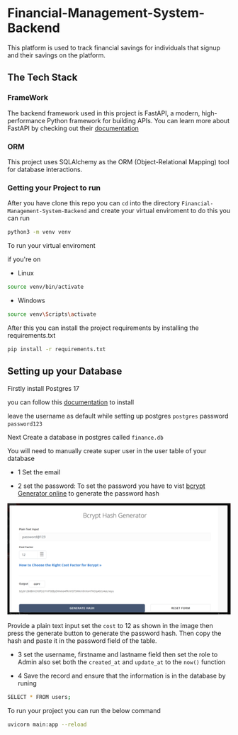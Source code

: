 # Financial-Management-System-Backend

This platform is used to track financial savings for individuals that signup and their savings on the platform.

## The Tech Stack

### FrameWork

The backend framework used in this project is FastAPI, a modern, high-performance Python framework for building APIs. You can learn more about FastAPI by checking out their [documentation](https://fastapi.tiangolo.com/)

### ORM

This project uses SQLAlchemy as the ORM (Object-Relational Mapping) tool for database interactions.

### Getting your Project to run

After you have clone this repo you can `cd` into the directory `Financial-Management-System-Backend` and create your virtual enviroment
to do this you can run

```bash
python3 -m venv venv
```

To run your virtual enviroment

if you're on

- Linux

```bash
source venv/bin/activate
```

- Windows

```bash
source venv\Scripts\activate
```

After this you can install the project requirements by installing the requirements.txt

```bash
pip install -r requirements.txt
```

## Setting up your Database

Firstly install Postgres 17

you can follow this [documentation](https://www.postgresql.org/download/) to install

leave the username as default while setting up postgres
`postgres` password `password123`

Next Create a database in postgres called `finance.db`

You will need to manually create super user in the user table of your database

- 1 Set the email

- 2 set the password: To set the password you have to vist [bcrypt Generator online](https://bcrypt.online) to generate the password hash

![Doc Image](https://github.com/sir-george2500/custome_images/blob/main/images/doc_pic.png)

Provide a plain text input set the `cost` to 12 as shown in the image
then press the generate button to generate the password hash. Then copy the hash
and paste it in the password field of the table.

- 3 set the username, firstname and lastname field then set the role to Admin
  also set both the `created_at` and `update_at` to the `now()` function

- 4 Save the record and ensure that the information is in the database by runing

```bash
SELECT * FROM users;
```

To run your project you can run the below command

```bash
uvicorn main:app --reload
```
